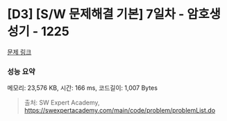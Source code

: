 # [D3] [S/W 문제해결 기본] 7일차 - 암호생성기 - 1225 

[문제 링크](https://swexpertacademy.com/main/code/problem/problemDetail.do?contestProbId=AV14uWl6AF0CFAYD) 

### 성능 요약

메모리: 23,576 KB, 시간: 166 ms, 코드길이: 1,007 Bytes



> 출처: SW Expert Academy, https://swexpertacademy.com/main/code/problem/problemList.do